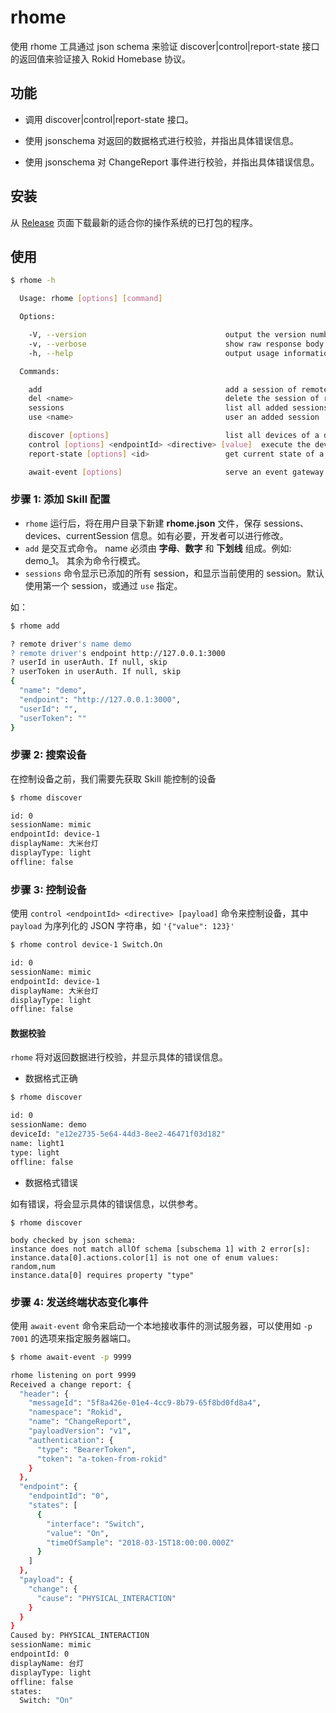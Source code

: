# rhome

使用 rhome 工具通过 json schema 来验证 discover|control|report-state 接口的返回值来验证接入 Rokid Homebase 协议。

## 功能

- 调用 discover|control|report-state 接口。

- 使用 jsonschema 对返回的数据格式进行校验，并指出具体错误信息。

- 使用 jsonschema 对 ChangeReport 事件进行校验，并指出具体错误信息。

## 安装

从 [Release](https://github.com/Rokid/rokid-homebase-cli/releases) 页面下载最新的适合你的操作系统的已打包的程序。

## 使用

```bash
$ rhome -h

  Usage: rhome [options] [command]

  Options:

    -V, --version                               output the version number
    -v, --verbose                               show raw response body
    -h, --help                                  output usage information

  Commands:

    add                                         add a session of remote driver
    del <name>                                  delete the session of remote driver
    sessions                                    list all added sessions
    use <name>                                  user an added session

    discover [options]                          list all devices of a driver
    control [options] <endpointId> <directive> [value]  execute the device<id> with target action(e.g `Media.TVChannel.Set '{ "tvChannel": { "code": "123" } }'`)
    report-state [options] <id>                 get current state of a driver

    await-event [options]                       serve an event gateway to await change reports
```


### 步骤 1: 添加 Skill 配置

* `rhome` 运行后，将在用户目录下新建 **rhome.json** 文件，保存 sessions、devices、currentSession 信息。如有必要，开发者可以进行修改。
* `add` 是交互式命令。 name 必须由 **字母**、**数字** 和 **下划线** 组成。例如: demo_1。 其余为命令行模式。
* `sessions` 命令显示已添加的所有 session，和显示当前使用的 session。默认使用第一个 session，或通过 `use` 指定。


如：
```bash
$ rhome add

? remote driver's name demo
? remote driver's endpoint http://127.0.0.1:3000
? userId in userAuth. If null, skip
? userToken in userAuth. If null, skip
{
  "name": "demo",
  "endpoint": "http://127.0.0.1:3000",
  "userId": "",
  "userToken": ""
}
```

### 步骤 2: 搜索设备

在控制设备之前，我们需要先获取 Skill 能控制的设备

```bash
$ rhome discover

id: 0
sessionName: mimic
endpointId: device-1
displayName: 大米台灯
displayType: light
offline: false

```

### 步骤 3: 控制设备

使用 `control <endpointId> <directive> [payload]` 命令来控制设备，其中 `payload` 为序列化的 JSON 字符串，如 `'{"value": 123}'`

```bash
$ rhome control device-1 Switch.On

id: 0
sessionName: mimic
endpointId: device-1
displayName: 大米台灯
displayType: light
offline: false

```

#### 数据校验

`rhome` 将对返回数据进行校验，并显示具体的错误信息。

* 数据格式正确

```bash
$ rhome discover

id: 0
sessionName: demo
deviceId: "e12e2735-5e64-44d3-8ee2-46471f03d182"
name: light1
type: light
offline: false
```

* 数据格式错误

如有错误，将会显示具体的错误信息，以供参考。

```
$ rhome discover

body checked by json schema:
instance does not match allOf schema [subschema 1] with 2 error[s]:
instance.data[0].actions.color[1] is not one of enum values: random,num
instance.data[0] requires property "type"
```

### 步骤 4: 发送终端状态变化事件

使用 `await-event` 命令来启动一个本地接收事件的测试服务器，可以使用如 `-p 7001` 的选项来指定服务器端口。

```bash
$ rhome await-event -p 9999

rhome listening on port 9999
Received a change report: {
  "header": {
    "messageId": "5f8a426e-01e4-4cc9-8b79-65f8bd0fd8a4",
    "namespace": "Rokid",
    "name": "ChangeReport",
    "payloadVersion": "v1",
    "authentication": {
      "type": "BearerToken",
      "token": "a-token-from-rokid"
    }
  },
  "endpoint": {
    "endpointId": "0",
    "states": [
      {
        "interface": "Switch",
        "value": "On",
        "timeOfSample": "2018-03-15T18:00:00.000Z"
      }
    ]
  },
  "payload": {
    "change": {
      "cause": "PHYSICAL_INTERACTION"
    }
  }
}
Caused by: PHYSICAL_INTERACTION
sessionName: mimic
endpointId: 0
displayName: 台灯
displayType: light
offline: false
states:
  Switch: "On"
```
